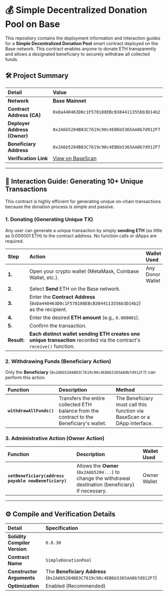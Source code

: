 # 💰 Simple Decentralized Donation Pool on Base

This repository contains the deployment information and interaction guides for a **Simple Decentralized Donation Pool** smart contract deployed on the Base network. This contract enables anyone to donate ETH transparently and allows a designated beneficiary to securely withdraw all collected funds.

## 🛠️ Project Summary

| Detail | Value |
| :--- | :--- |
| **Network** | **Base Mainnet** |
| **Contract Address (CA)** | `0xDa440463D0c1F578108EBcB3844113556b3D14b2` |
| **Deployer Address (Owner)** | `0x2A6b5204B83C7619c90c4EB6b5365AA0b7d912F7` |
| **Beneficiary Address** | `0x2A6b5204B83C7619c90c4EB6b5365AA0b7d912F7` |
| **Verification Link** | [View on BaseScan](https://basescan.org/address/0xDa440463D0c1F578108EBcB3844113556b3d14b2) |

---

## 🚀 Interaction Guide: Generating 10+ Unique Transactions

This contract is highly efficient for generating unique on-chain transactions because the donation process is simple and passive.

### 1. Donating (Generating Unique TX)

Any user can generate a unique transaction by simply **sending ETH** (as little as $0.000001 \text{ ETH}$) to the contract address. No function calls or dApps are required.

| Step | Action | Wallet Used |
| :--- | :--- | :--- |
| **1.** | Open your crypto wallet (MetaMask, Coinbase Wallet, etc.). | Any Donor Wallet |
| **2.** | Select **Send** ETH on the Base network. | |
| **3.** | Enter the **Contract Address** (`0xDa440463D0c1F578108EBcB3844113556b3D14b2`) as the recipient. | |
| **4.** | Enter the desired **ETH amount** (e.g., `0.000001`). | |
| **5.** | Confirm the transaction. | |
| **Result:** | **Each distinct wallet sending ETH creates one unique transaction** recorded via the contract's `receive()` function. |

### 2. Withdrawing Funds (Beneficiary Action)

Only the **Beneficiary** (`0x2A6b5204B83C7619c90c4EB6b5365AA0b7d912F7`) can perform this action.

| Function | Description | Method |
| :--- | :--- | :--- |
| **`withdrawAllFunds()`** | Transfers the entire collected ETH balance from the contract to the Beneficiary's wallet. | The Beneficiary must call this function via BaseScan or a DApp interface. |

### 3. Administrative Action (Owner Action)

| Function | Description | Wallet Used |
| :--- | :--- | :--- |
| **`setBeneficiary(address payable newBeneficiary)`** | Allows the **Owner** (`0x2A6b5204...`) to change the withdrawal destination (beneficiary) if necessary. | Owner Wallet |

---

## ⚙️ Compile and Verification Details

| Detail | Specification |
| :--- | :--- |
| **Solidity Compiler Version** | `0.8.30` |
| **Contract Name** | `SimpleDonationPool` |
| **Constructor Arguments** | The **Beneficiary Address** (`0x2A6b5204B83C7619c90c4EB6b5365AA0b7d912F7`) |
| **Optimization** | Enabled (Recommended) |
